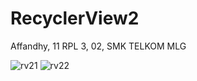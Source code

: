 # RecyclerView2

Affandhy, 11 RPL 3, 02, SMK TELKOM MLG

![rv21](https://cloud.githubusercontent.com/assets/22174350/20060280/10738154-a52d-11e6-9043-b1dfb1606204.PNG)
![rv22](https://cloud.githubusercontent.com/assets/22174350/20060281/1076343a-a52d-11e6-9b24-49e28ac8451b.PNG)
